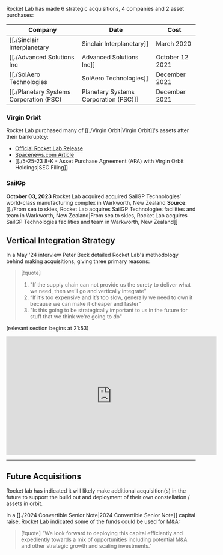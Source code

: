 Rocket Lab has made 6 strategic acquisitions, 4 companies and 2 asset purchases:

| **Company**                             | Date            | Cost        |
| --------------------------------------- | --------------- | ----------- |
| [[./Sinclair Interplanetary|Sinclair Interplanetary]]             | March 2020      | Undisclosed |
| [[./Advanced Solutions Inc|Advanced Solutions Inc]]              | October 12 2021 | $40,000,000 |
| [[./SolAero Technologies|SolAero Technologies]]                | December 2021   | $80,000,000 |
| [[./Planetary Systems Corporation (PSC)|Planetary Systems Corporation (PSC)]] | December 2021   | $42,000,000 |

### Virgin Orbit

Rocket Lab purchased many of [[./Virgin Orbit|Virgin Orbit]]'s assets after their bankruptcy:

- [Official Rocket Lab Release](rocketlabusa.com/updates/rocket-lab-bolsters-neutron-rocket-program-with-purchase-of-virgin-orbit-long-beach-california-assets/)
- [Spacenews.com Article](https://spacenews.com/rocket-lab-opens-engine-facility-in-former-virgin-orbit-headquarters/)
- [[./5-25-23 8-K - Asset Purchase Agreement (APA) with Virgin Orbit Holdings|SEC Filing]]

### SailGp

**October 03, 2023** Rocket Lab acquired acquired SailGP Technologies’ world-class manufacturing complex in Warkworth, New Zealand
**Source**: [[./From sea to skies, Rocket Lab acquires SailGP Technologies facilities and team in Warkworth, New Zealand|From sea to skies, Rocket Lab acquires SailGP Technologies facilities and team in Warkworth, New Zealand]]

## Vertical Integration Strategy

In a May '24 interview Peter Beck detailed Rocket Lab's methodology behind making acquisitions, giving three primary reasons: 

>[!quote]
>1.  "If the supply chain can not provide us the surety to deliver what we need, then we’ll go and vertically integrate"
>2. “If it’s too expensive and it’s too slow, generally we need to own it because we can make it cheaper and faster”
>3. "Is this going to be strategically important to us in the future for stuff that we think we're going to do"

(relevant section begins at 21:53)
<iframe width="560" height="315" src="https://www.youtube.com/embed/T__1ubfs_iE?si=nWTVkV79XGGG3lz-&amp;start=1313" title="YouTube video player" frameborder="0" allow="accelerometer; autoplay; clipboard-write; encrypted-media; gyroscope; picture-in-picture; web-share" referrerpolicy="strict-origin-when-cross-origin" allowfullscreen></iframe>

---- 
## Future Acquisitions

Rocket lab has indicated it will likely make additional acquisition(s) in the future to support the build out and deployment of their own constellation / assets in orbit.  

In a [[./2024 Convertible Senior Note|2024 Convertible Senior Note]] capital raise, Rocket Lab indicated some of the funds could be used for M&A: 

>[!quote]
> "We look forward to deploying this capital efficiently and expediently towards a mix of opportunities including potential M&A and other strategic growth and scaling investments."
